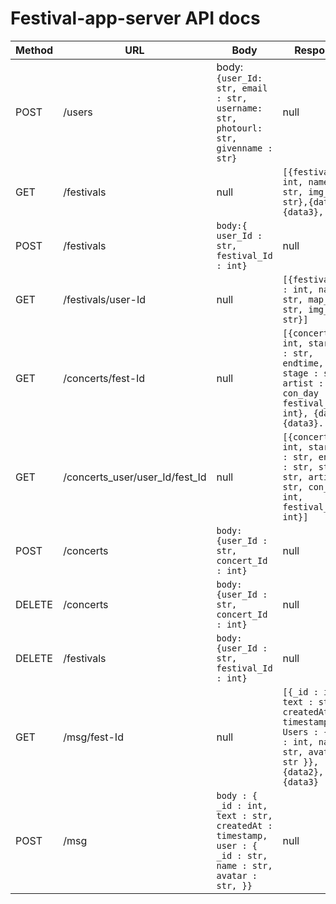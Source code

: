 # Festival-app-server API docs




| Method | URL                            | Body                                                                                                      | Response                                                                                                                            |
| ------ | -----------------------------  | -----------------------------------------------------------------------------------|----------------------------------------------------------------------------------------------------------------------------------------------------------- | 
| POST   | /users                         | body: `{user_Id: str, email : str, username: str, photourl: str, givenname : str}`                        | null                                                                                                                                | 
| GET    | /festivals                     | null                                                                                                      | `[{festival_Id: int, name: str, img_url: str},{data2}, {data3}, ....]`                                                              |
| POST   | /festivals                     | `body:{ user_Id : str, festival_Id : int}`                                                                | null                                                                                                                                |
| GET    | /festivals/user-Id             | null                                                                                                      | `[{festival_Id : int, name : str, map_url : str, img_url : str}]`                                                                   | 
| GET    | /concerts/fest-Id              | null                                                                                                      | `[{concert_Id : int, starttime : str, endtime,  stage : str, artist : str, con_day : int, festival_Id : int}, {data2}, {data3}....]`|
| GET    | /concerts_user/user_Id/fest_Id | null                                                                                                      | `[{concert_Id : int, starttime : str, endtime : str, stage : str, artist : str, con_day : int, festival_Id : int}]`                 |  
| POST   | /concerts                      | `body: {user_Id : str, concert_Id : int}`                                                                 | null                                                                                                                                | 
| DELETE | /concerts                      | `body: {user_Id : str, concert_Id : int}`                                                                 | null                                                                                                                                |
| DELETE | /festivals                     | `body: {user_Id : str, festival_Id : int}`                                                                | null                                                                                                                                |
| GET    | /msg/fest-Id                   | null                                                                                                      | `[{_id : int, text : str, createdAt : timestamp, Users : { _id : int, name : str, avatar : str }}, {data2}, {data3} ...]`           |
| POST   | /msg                           | `body : { _id : int, text : str, createdAt : timestamp, user : { _id : str, name : str, avatar : str, }}` | null                                                                                                                                |   
